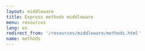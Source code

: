 ```yaml
---
layout: middleware
title: Express methods middleware
menu: resources
lang: en
redirect_from: '/resources/middleware/methods.html'
name: methods
---
```

